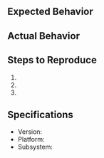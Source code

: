<!-- When to use this: just want to inform certain bug-ish behavior -->

<!-- Write summary -->


## Expected Behavior


## Actual Behavior


## Steps to Reproduce

1.
1.
1.

## Specifications

- Version:
- Platform:
- Subsystem:
